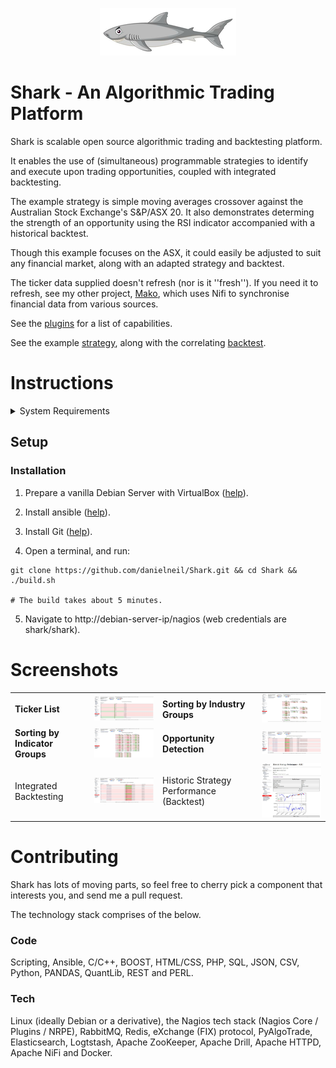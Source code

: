 <p align="center">
  <img src="https://github.com/danielneil/Shark/blob/main/algorithmictradingplatform/files/ui_patches/logofullsize.png?raw=true">
</p>

# Shark - An Algorithmic Trading Platform

Shark is scalable open source algorithmic trading and backtesting platform.

It enables the use of (simultaneous) programmable strategies to identify and execute upon trading opportunities, coupled with integrated backtesting. 

The example strategy is simple moving averages crossover against the Australian Stock Exchange's S&P/ASX 20. It also demonstrates determing the strength of an opportunity using the RSI indicator accompanied with a historical backtest.  

Though this example focuses on the ASX, it could easily be adjusted to suit any financial market, along with an adapted strategy and backtest.  

The ticker data supplied doesn't refresh (nor is it ''fresh''). If you need it to refresh, see my other project, [Mako](https://github.com/danielneil/Mako), which uses Nifi to synchronise financial data from various sources.

See the [plugins](https://github.com/danielneil/Shark/blob/main/doc/README.PLUGINS.md) for a list of capabilities.

See the example [strategy](https://github.com/danielneil/Shark/blob/main/algorithmictradingplatform/files/strategies/moving_averages.py), along with the correlating [backtest](https://github.com/danielneil/Shark/blob/main/algorithmictradingplatform/files/strategies/backtesting/backtest_moving_averages.py).

# Instructions 

<details>
<summary>System Requirements</summary>
<br>
  
| Operating System | CPU  | RAM | DISK |
| ------------- | ------------- | ------------- | ------------- |
| Debian GNU/Linux 10         | 4 CPU   | 8192 MB | 80 GB  |
  
</details>


## Setup

### Installation 

1. Prepare a vanilla Debian Server with VirtualBox ([help](https://linuxhint.com/install_debian10_virtualbox/)).

2. Install ansible ([help](https://linuxhint.com/install_ansible_debian10/)).

3. Install Git ([help](https://linuxhint.com/install_git_debian_10/)).

4. Open a terminal, and run:
```
git clone https://github.com/danielneil/Shark.git && cd Shark && ./build.sh

# The build takes about 5 minutes.
```
5. Navigate to http://debian-server-ip/nagios (web credentials are shark/shark).

# Screenshots

<table>
 <tr>
   <td style="font-weight: bold">Ticker List</td>
  <td> <img width="300" src="https://github.com/danielneil/Shark/blob/main/screenshots/screenshot.JPG?raw=true">
  <td style='font-weight: bold'>Sorting by Industry Groups
  <td> <img width="300" src="https://github.com/danielneil/Shark/blob/main/screenshots/industry-groups-view.JPG?raw=true" />
  <tr>
   <td style='font-weight: bold'>Sorting by Indicator Groups
   <td> <img width="300" src="https://github.com/danielneil/Shark/blob/main/screenshots/indicator-groups.JPG?raw=true" />
   <td style='font-weight: bold'>Opportunity Detection
   <td> <img width="300" src="https://github.com/danielneil/Shark/blob/main/screenshots/strategy.JPG?raw=true"/>
   <tr>
    <td>Integrated Backtesting
    <td> <img width="300" src="https://github.com/danielneil/Shark/blob/main/screenshots/backtest.JPG?raw=true" />
    <td>Historic Strategy Performance (Backtest) 
    <td> <img width="300" src="https://github.com/danielneil/Shark/blob/main/screenshots/strategy-performance.JPG?raw=true"/>
</table>

# Contributing 

Shark has lots of moving parts, so feel free to cherry pick a component that interests you, and send me a pull request.

The technology stack comprises of the below.

### Code

Scripting, Ansible, C/C++, BOOST, HTML/CSS, PHP, SQL, JSON, CSV, Python, PANDAS, QuantLib, REST and PERL.

### Tech

Linux (ideally Debian or a derivative), the Nagios tech stack (Nagios Core / Plugins / NRPE), RabbitMQ, Redis, eXchange (FIX) protocol, PyAlgoTrade, Elasticsearch, Logtstash, Apache ZooKeeper, Apache Drill, Apache HTTPD, Apache NiFi and Docker.
